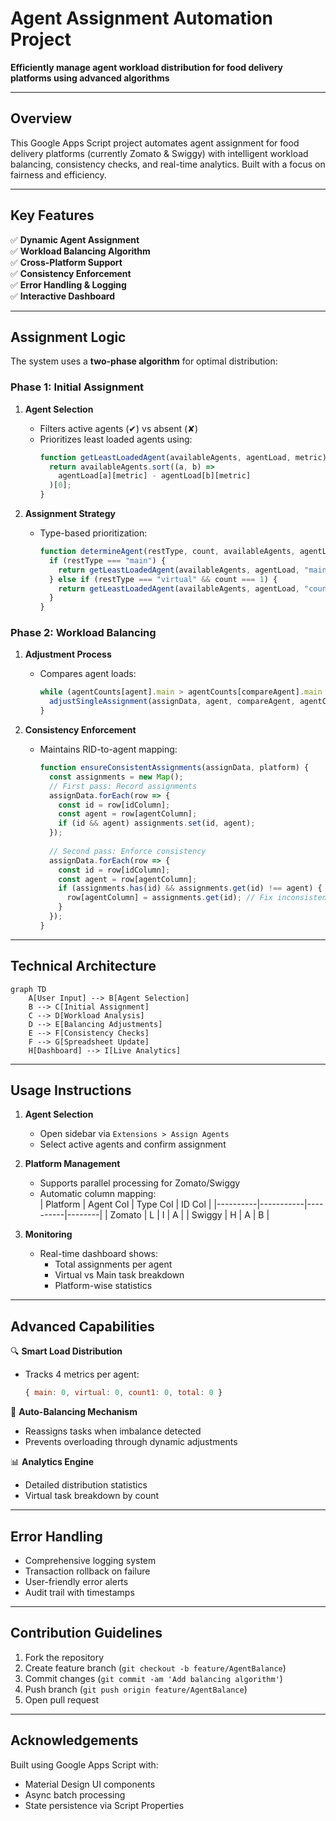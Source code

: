 # Agent Assignment Automation Project  
**Efficiently manage agent workload distribution for food delivery platforms using advanced algorithms**

---

## Overview  
This Google Apps Script project automates agent assignment for food delivery platforms (currently Zomato & Swiggy) with intelligent workload balancing, consistency checks, and real-time analytics. Built with a focus on fairness and efficiency.

---

## Key Features  
✅ **Dynamic Agent Assignment**  
✅ **Workload Balancing Algorithm**  
✅ **Cross-Platform Support**  
✅ **Consistency Enforcement**  
✅ **Error Handling & Logging**  
✅ **Interactive Dashboard**

---

## Assignment Logic  
The system uses a **two-phase algorithm** for optimal distribution:

### Phase 1: Initial Assignment  
1. **Agent Selection**  
   - Filters active agents (✔) vs absent (✘)  
   - Prioritizes least loaded agents using:  
     ```javascript
     function getLeastLoadedAgent(availableAgents, agentLoad, metric) {
       return availableAgents.sort((a, b) => 
         agentLoad[a][metric] - agentLoad[b][metric]
       )[0];
     }
     ```

2. **Assignment Strategy**  
   - Type-based prioritization:  
     ```javascript
     function determineAgent(restType, count, availableAgents, agentLoad) {
       if (restType === "main") {
         return getLeastLoadedAgent(availableAgents, agentLoad, "main");
       } else if (restType === "virtual" && count === 1) {
         return getLeastLoadedAgent(availableAgents, agentLoad, "count1");
       }
     }
     ```

### Phase 2: Workload Balancing  
1. **Adjustment Process**  
   - Compares agent loads:  
     ```javascript
     while (agentCounts[agent].main > agentCounts[compareAgent].main + 1) {
       adjustSingleAssignment(assignData, agent, compareAgent, agentCounts);
     }
     ```

2. **Consistency Enforcement**  
   - Maintains RID-to-agent mapping:  
     ```javascript
     function ensureConsistentAssignments(assignData, platform) {
       const assignments = new Map();
       // First pass: Record assignments
       assignData.forEach(row => {
         const id = row[idColumn];
         const agent = row[agentColumn];
         if (id && agent) assignments.set(id, agent);
       });
       
       // Second pass: Enforce consistency
       assignData.forEach(row => {
         const id = row[idColumn];
         const agent = row[agentColumn];
         if (assignments.has(id) && assignments.get(id) !== agent) {
           row[agentColumn] = assignments.get(id); // Fix inconsistency
         }
       });
     }
     ```

---

## Technical Architecture  
```mermaid
graph TD
    A[User Input] --> B[Agent Selection]
    B --> C[Initial Assignment]
    C --> D[Workload Analysis]
    D --> E[Balancing Adjustments]
    E --> F[Consistency Checks]
    F --> G[Spreadsheet Update]
    H[Dashboard] --> I[Live Analytics]
```

---

## Usage Instructions  
1. **Agent Selection**  
   - Open sidebar via `Extensions > Assign Agents`  
   - Select active agents and confirm assignment  

2. **Platform Management**  
   - Supports parallel processing for Zomato/Swiggy  
   - Automatic column mapping:  
     | Platform | Agent Col | Type Col | ID Col |
     |----------|-----------|----------|--------|
     | Zomato   | L         | I        | A      |
     | Swiggy   | H         | A        | B      |

3. **Monitoring**  
   - Real-time dashboard shows:  
     - Total assignments per agent  
     - Virtual vs Main task breakdown  
     - Platform-wise statistics

---

## Advanced Capabilities  
🔍 **Smart Load Distribution**  
- Tracks 4 metrics per agent:  
  ```javascript
  { main: 0, virtual: 0, count1: 0, total: 0 }
  ```

🔄 **Auto-Balancing Mechanism**  
- Reassigns tasks when imbalance detected  
- Prevents overloading through dynamic adjustments  

📊 **Analytics Engine**  
- Detailed distribution statistics  
- Virtual task breakdown by count  

---

## Error Handling  
- Comprehensive logging system  
- Transaction rollback on failure  
- User-friendly error alerts  
- Audit trail with timestamps

---

## Contribution Guidelines  
1. Fork the repository  
2. Create feature branch (`git checkout -b feature/AgentBalance`)  
3. Commit changes (`git commit -am 'Add balancing algorithm'`)  
4. Push branch (`git push origin feature/AgentBalance`)  
5. Open pull request

---

## Acknowledgements  
Built using Google Apps Script with:  
- Material Design UI components  
- Async batch processing  
- State persistence via Script Properties
